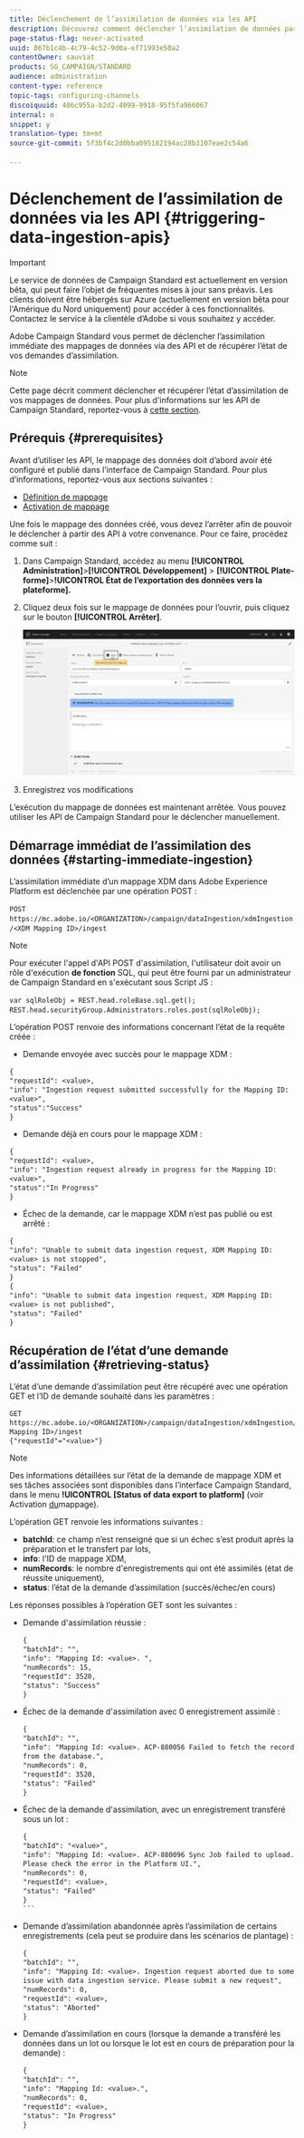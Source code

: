 ```yaml
---
title: Déclenchement de l’assimilation de données via les API
description: Découvrez comment déclencher l’assimilation de données par le biais des API.
page-status-flag: never-activated
uuid: 867b1c4b-4c79-4c52-9d0a-ef71993e50a2
contentOwner: sauviat
products: SG_CAMPAIGN/STANDARD
audience: administration
content-type: reference
topic-tags: configuring-channels
discoiquuid: 406c955a-b2d2-4099-9918-95f5fa966067
internal: n
snippet: y
translation-type: tm+mt
source-git-commit: 5f3bf4c2d0bba095182194ac28b3107eae2c54a6

---
```



# Déclenchement de l’assimilation de données via les API {#triggering-data-ingestion-apis}

>[!IMPORTANT]
>
>Le service de données de Campaign Standard est actuellement en version bêta, qui peut faire l’objet de fréquentes mises à jour sans préavis. Les clients doivent être hébergés sur Azure (actuellement en version bêta pour l&#39;Amérique du Nord uniquement) pour accéder à ces fonctionnalités. Contactez le service à la clientèle d’Adobe si vous souhaitez y accéder.

Adobe Campaign Standard vous permet de déclencher l’assimilation immédiate des mappages de données via des API et de récupérer l’état de vos demandes d’assimilation.

>[!NOTE]
>
>Cette page décrit comment déclencher et récupérer l’état d’assimilation de vos mappages de données. Pour plus d&#39;informations sur les API de Campaign Standard, reportez-vous à [cette section](../../api/using/about-campaign-standard-apis.md).

## Prérequis {#prerequisites}

Avant d’utiliser les API, le mappage des données doit d’abord avoir été configuré et publié dans l’interface de Campaign Standard. Pour plus d’informations, reportez-vous aux sections suivantes :

* [Définition de mappage](../../administration/using/aep-mapping-definition.md)
* [Activation de mappage](../../administration/using/aep-mapping-activation.md)

Une fois le mappage des données créé, vous devez l’arrêter afin de pouvoir le déclencher à partir des API à votre convenance. Pour ce faire, procédez comme suit :

1. Dans Campaign Standard, accédez au menu **[!UICONTROL Administration]**>**[!UICONTROL  Développement]** > **[!UICONTROL Plate-forme]**>**!UICONTROL État de l’exportation des données vers la plateforme].**

1. Cliquez deux fois sur le mappage de données pour l’ouvrir, puis cliquez sur le bouton **[!UICONTROL Arrêter]**.

   ![](assets/aep_datamapping_stop.png)

1. Enregistrez vos modifications

L’exécution du mappage de données est maintenant arrêtée. Vous pouvez utiliser les API de Campaign Standard pour le déclencher manuellement.

## Démarrage immédiat de l’assimilation des données {#starting-immediate-ingestion}

L’assimilation immédiate d’un mappage XDM dans Adobe Experience Platform est déclenchée par une opération POST :

`POST https://mc.adobe.io/<ORGANIZATION>/campaign/dataIngestion/xdmIngestion/<XDM Mapping ID>/ingest`

>[!NOTE]
>
>Pour exécuter l&#39;appel d&#39;API POST d&#39;assimilation, l&#39;utilisateur doit avoir un rôle d&#39;exécution **de fonction** SQL, qui peut être fourni par un administrateur de Campaign Standard en s&#39;exécutant sous Script JS :
>
>`var sqlRoleObj = REST.head.roleBase.sql.get();
REST.head.securityGroup.Administrators.roles.post(sqlRoleObj);`

L’opération POST renvoie des informations concernant l’état de la requête créée :

* Demande envoyée avec succès pour le mappage XDM :

```
{
"requestId": <value>,
"info": "Ingestion request submitted successfully for the Mapping ID: <value>",
"status":"Success"
}
```

* Demande déjà en cours pour le mappage XDM :

```
{
"requestId": <value>,
"info": "Ingestion request already in progress for the Mapping ID: <value>",
"status":"In Progress"
}
```

* Échec de la demande, car le mappage XDM n’est pas publié ou est arrêté :

```
{
"info": "Unable to submit data ingestion request, XDM Mapping ID: <value> is not stopped",
"status": "Failed"
}
{
"info": "Unable to submit data ingestion request, XDM Mapping ID: <value> is not published",
"status": "Failed"
}
```

## Récupération de l’état d’une demande d’assimilation {#retrieving-status}

L’état d’une demande d’assimilation peut être récupéré avec une opération GET et l’ID de demande souhaité dans les paramètres :

```
GET https://mc.adobe.io/<ORGANIZATION>/campaign/dataIngestion/xdmIngestion/<XDM Mapping ID>/ingest
{"requestId"="<value>"}
```

>[!NOTE]
Des informations détaillées sur l’état de la demande de mappage XDM et ses tâches associées sont disponibles dans l’interface Campaign Standard, dans le menu **!UICONTROL [Status of data export to platform]** (voir Activation [du](../../administration/using/aep-mapping-activation.md)mappage).

L’opération GET renvoie les informations suivantes :

* **batchId**: ce champ n’est renseigné que si un échec s’est produit après la préparation et le transfert par lots,
* **info**: l&#39;ID de mappage XDM,
* **numRecords**: le nombre d&#39;enregistrements qui ont été assimilés (état de réussite uniquement),
* **status**: l’état de la demande d’assimilation (succès/échec/en cours)

Les réponses possibles à l’opération GET sont les suivantes :

* Demande d&#39;assimilation réussie :

   ```
   {
   "batchId": "",
   "info": "Mapping Id: <value>. ",
   "numRecords": 15,
   "requestId": 3520,
   "status": "Success"
   }
   ````

* Échec de la demande d&#39;assimilation avec 0 enregistrement assimilé :

   ```
   {
   "batchId": "",
   "info": "Mapping Id: <value>. ACP-880056 Failed to fetch the record from the database.",
   "numRecords": 0,
   "requestId": 3520,
   "status": "Failed"
   }
   ```

* Échec de la demande d&#39;assimilation, avec un enregistrement transféré sous un lot :

   ````
   {
   "batchId": "<value>",
   "info": "Mapping Id: <value>. ACP-880096 Sync Job failed to upload. Please check the error in the Platform UI.",
   "numRecords": 0,
   "requestId": <value>,
   "status": "Failed"
   }
   ```
   
* Demande d’assimilation abandonnée après l’assimilation de certains enregistrements (cela peut se produire dans les scénarios de plantage) :

   ```
   {
   "batchId": "",
   "info": "Mapping Id: <value>. Ingestion request aborted due to some issue with data ingestion service. Please submit a new request",
   "numRecords": 0,
   "requestId": <value>,
   "status": "Aborted"
   }
   ```

* Demande d’assimilation en cours (lorsque la demande a transféré les données dans un lot ou lorsque le lot est en cours de préparation pour la demande) :

   ```
   {
   "batchId": "",
   "info": "Mapping Id: <value>.",
   "numRecords": 0,
   "requestId": <value>,
   "status": "In Progress"
   }
   ```

